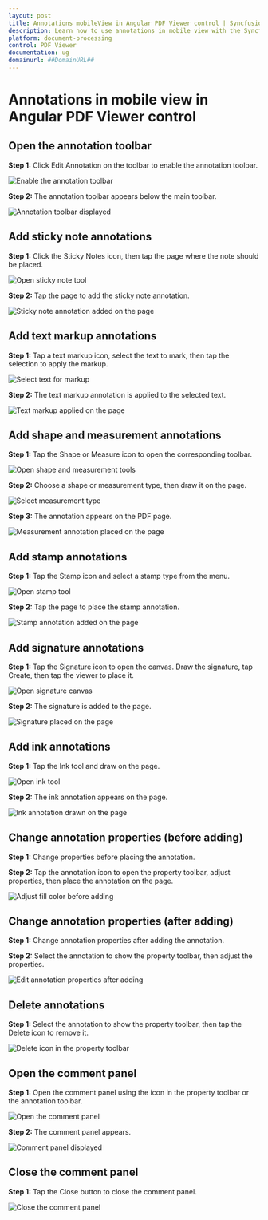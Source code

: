 ```yaml
---
layout: post
title: Annotations mobileView in Angular PDF Viewer control | Syncfusion
description: Learn how to use annotations in mobile view with the Syncfusion Angular PDF Viewer (Essential JS 2).
platform: document-processing
control: PDF Viewer
documentation: ug
domainurl: ##DomainURL##
---
```

# Annotations in mobile view in Angular PDF Viewer control

## Open the annotation toolbar

**Step 1:** Click Edit Annotation on the toolbar to enable the annotation toolbar.

![Enable the annotation toolbar](../images/edit-annotation.png)

**Step 2:** The annotation toolbar appears below the main toolbar.

![Annotation toolbar displayed](../images/after-enabling-annotation-toolbar.png)

## Add sticky note annotations

**Step 1:** Click the Sticky Notes icon, then tap the page where the note should be placed.

![Open sticky note tool](../images/add-sticky-notes.png)

**Step 2:** Tap the page to add the sticky note annotation.

![Sticky note annotation added on the page](../images/sticky-notes-in-page.png)

## Add text markup annotations

**Step 1:** Tap a text markup icon, select the text to mark, then tap the selection to apply the markup.

![Select text for markup](../images/select-text.png)

**Step 2:** The text markup annotation is applied to the selected text.

![Text markup applied on the page](../images/add-text-markup.png)

## Add shape and measurement annotations

**Step 1:** Tap the Shape or Measure icon to open the corresponding toolbar.

![Open shape and measurement tools](../images/add-shapes.png)

**Step 2:** Choose a shape or measurement type, then draw it on the page.

![Select measurement type](../images/open-radius.png)

**Step 3:** The annotation appears on the PDF page.

![Measurement annotation placed on the page](../images/radius-annotation.png)

## Add stamp annotations

**Step 1:** Tap the Stamp icon and select a stamp type from the menu.

![Open stamp tool](../images/open-stamp.png)

**Step 2:** Tap the page to place the stamp annotation.

![Stamp annotation added on the page](../images/add-revised.png)

## Add signature annotations

**Step 1:** Tap the Signature icon to open the canvas. Draw the signature, tap Create, then tap the viewer to place it.

![Open signature canvas](../images/add-signature.png)

**Step 2:** The signature is added to the page.

![Signature placed on the page](../images/adding-signature.png)

## Add ink annotations

**Step 1:** Tap the Ink tool and draw on the page.

![Open ink tool](../images/open-ink.png)

**Step 2:** The ink annotation appears on the page.

![Ink annotation drawn on the page](../images/ink-annotation.png)

## Change annotation properties (before adding)

**Step 1:** Change properties before placing the annotation.

**Step 2:** Tap the annotation icon to open the property toolbar, adjust properties, then place the annotation on the page.

![Adjust fill color before adding](../images/open-fillcolor.png)

## Change annotation properties (after adding)

**Step 1:** Change annotation properties after adding the annotation.

**Step 2:** Select the annotation to show the property toolbar, then adjust the properties.

![Edit annotation properties after adding](../images/change-property.png)

## Delete annotations

**Step 1:** Select the annotation to show the property toolbar, then tap the Delete icon to remove it.

![Delete icon in the property toolbar](../images/delete-icon.png)

## Open the comment panel

**Step 1:** Open the comment panel using the icon in the property toolbar or the annotation toolbar.

![Open the comment panel](../images/open-comment.png)

**Step 2:** The comment panel appears.

![Comment panel displayed](../images/comment-panel.png)

## Close the comment panel

**Step 1:** Tap the Close button to close the comment panel.

![Close the comment panel](../images/close-comment-panel.png)
